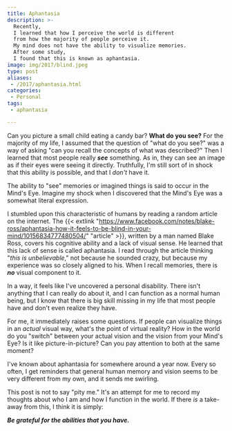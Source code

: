 ```yaml
---
title: Aphantasia
description: >-
  Recently,
  I learned that how I perceive the world is different
  from how the majority of people perceive it.
  My mind does not have the ability to visualize memories.
  After some study,
  I found that this is known as aphantasia.
image: img/2017/blind.jpeg
type: post
aliases:
 - /2017/aphantasia.html
categories:
 - Personal
tags:
 - aphantasia

---
```


Can you picture a small child eating a candy bar?
**What do you see?**
For the majority of my life,
I assumed that the question of
"what do you see?"
was a way of asking
"can you recall the concepts of what was described?"
Then I learned that most people really ***see*** something.
As in, they can see an image as if their eyes were seeing it directly.
Truthfully,
I'm still sort of in shock
that this ability is possible,
and that I *don't* have it.

The ability to "see" memories or imagined things
is said to occur in the Mind's Eye.
Imagine my shock when I discovered
that the Mind's Eye was a somewhat literal expression.

I stumbled upon this characteristic
of humans
by reading a random article
on the internet.
The {{< extlink "https://www.facebook.com/notes/blake-ross/aphantasia-how-it-feels-to-be-blind-in-your-mind/10156834777480504/" "article" >}},
written by a man named Blake Ross,
covers his cognitive ability and a lack of visual sense.
He learned that this lack of sense is called aphantasia.
I read through the article thinking
"*this is unbelievable*,"
not because he sounded crazy,
but because my experience was so closely aligned to his.
When I recall memories,
there is ***no*** visual component to it.

In a way,
it feels like I've uncovered a personal disability.
There isn't anything that I can really do about it,
and I can function as a normal human being,
but I know that there is big skill missing in my life
that most people have and don't even realize they have.

For me, it immediately raises some questions.
If people can visualize things
in an *actual* visual way,
what's the point of virtual reality?
How in the world do you "switch" between
your actual vision
and the vision from your Mind's Eye?
Is it like picture-in-picture?
Can you pay attention to both
at the same moment?

I've known about aphantasia
for somewhere around a year now.
Every so often,
I get reminders that general human memory and vision
seems to be very different from my own,
and it sends me swirling.

This post is not to say "pity me."
It's an attempt for me to record my thoughts
about who I am
and how I function in the world.
If there *is* a take-away from this,
I think it is simply:

***Be grateful for the abilities that you have.***
